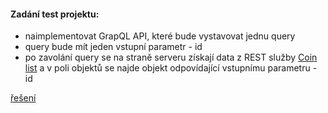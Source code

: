 #### Zadání test projektu:
- naimplementovat GrapQL API, které bude vystavovat jednu query
- query bude mít jeden vstupní parametr - id
- po zavolání query se na straně serveru získají data z REST služby [Coin list](http://https://www.coingecko.com/api/documentations/v3#/coins/get_coins_list "Coin list") a v poli objektů se najde objekt odpovídající vstupnímu parametru - id

[řešení](https://intense-retreat-86877.herokuapp.com/graphql)